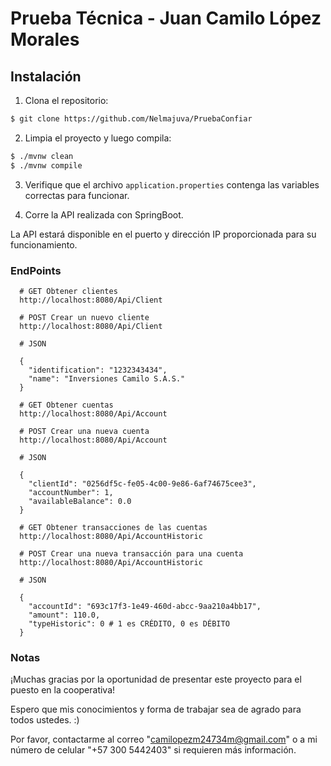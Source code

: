 # Prueba Técnica - Juan Camilo López Morales

## Instalación

1. Clona el repositorio:

```bash
$ git clone https://github.com/Nelmajuva/PruebaConfiar
```

2. Limpia el proyecto y luego compila:

```bash
$ ./mvnw clean
$ ./mvnw compile
```

3. Verifique que el archivo `application.properties` contenga las variables correctas para funcionar.

4. Corre la API realizada con SpringBoot.

La API estará disponible en el puerto y dirección IP proporcionada para su funcionamiento.

### EndPoints

```
  # GET Obtener clientes
  http://localhost:8080/Api/Client
```

```
  # POST Crear un nuevo cliente
  http://localhost:8080/Api/Client

  # JSON

  {
  	"identification": "1232343434",
  	"name": "Inversiones Camilo S.A.S."
  }
```

```
  # GET Obtener cuentas
  http://localhost:8080/Api/Account
```

```
  # POST Crear una nueva cuenta
  http://localhost:8080/Api/Account

  # JSON

  {
  	"clientId": "0256df5c-fe05-4c00-9e86-6af74675cee3",
  	"accountNumber": 1,
  	"availableBalance": 0.0
  }
```

```
  # GET Obtener transacciones de las cuentas
  http://localhost:8080/Api/AccountHistoric
```

```
  # POST Crear una nueva transacción para una cuenta
  http://localhost:8080/Api/AccountHistoric

  # JSON

  {
  	"accountId": "693c17f3-1e49-460d-abcc-9aa210a4bb17",
  	"amount": 110.0,
  	"typeHistoric": 0 # 1 es CRÉDITO, 0 es DÉBITO
  }
```

### Notas

¡Muchas gracias por la oportunidad de presentar este proyecto para el puesto en la cooperativa!

Espero que mis conocimientos y forma de trabajar sea de agrado para todos ustedes. :)

Por favor, contactarme al correo "camilopezm24734m@gmail.com" o a mi número de celular "+57 300 5442403" si requieren más
información.
